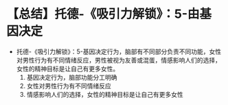 # 【总结】托德-《吸引力解锁》：5-由基因决定

-   托德-《吸引力解锁》：5-基因决定行为，脑部有不同部分负责不同功能，女性对男性行为有不同情绪反应，男性被视为友善或混蛋，情感影响人们的选择，女性的精神目标是让自己有更多女性。 
    1.  基因决定行为，脑部功能分工明确
    2.  女性对男性行为有不同情绪反应
    3.  情感影响人们的选择，女性的精神目标是让自己有更多女性